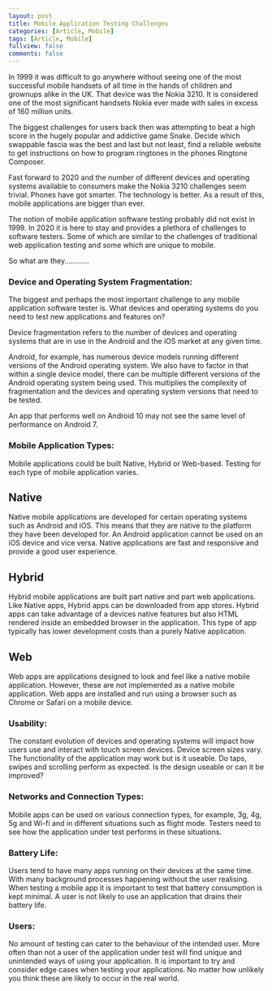 ```yaml
---
layout: post
title: Mobile Application Testing Challenges
categories: [Article, Mobile]
tags: [Article, Mobile]
fullview: false
comments: false
---
```


In 1999 it was difficult to go anywhere without seeing one of the most successful mobile handsets of all time in the hands of children and grownups alike in the UK. That device was the Nokia 3210. It is considered one of the most significant handsets Nokia ever made with sales in excess of 160 million units.

The biggest challenges for users back then was attempting to beat a high score in the hugely popular and addictive game Snake. Decide which swappable fascia was the best and last but not least, find a reliable website to get instructions on how to program ringtones in the phones Ringtone Composer.

Fast forward to 2020 and the number of different devices and operating systems available to consumers make the Nokia 3210 challenges seem trivial. Phones have got smarter. The technology is better. As a result of this, mobile applications are bigger than ever.

The notion of mobile application software testing probably did not exist in 1999. In 2020 it is here to stay and provides a plethora of challenges to software testers. Some of which are similar to the challenges of traditional web application testing and some which are unique to mobile.

So what are they............

<H3>Device and Operating System Fragmentation:</H3>

﻿The biggest and perhaps the most important challenge to any mobile application software tester is. What devices and operating systems do you need to test new applications and features on?

Device fragmentation refers to the number of devices and operating systems that are in use in the Android and the iOS market at any given time.

Android, for example, has numerous device models running different versions of the Android operating system. We also have to factor in that within a single device model, there can be multiple different versions of the Android operating system being used. This multiplies the complexity of fragmentation and the devices and operating system versions that need to be tested.

An app that performs well on Android 10 may not see the same level of performance on Android 7.

<h3>Mobile Application Types:</h3>

Mobile applications could be built Native, Hybrid or Web-based. Testing for each type of mobile application varies.

<h2>Native</h2>

Native mobile applications are developed for certain operating systems such as Android and iOS. This means that they are native to the platform they have been developed for. An Android application cannot be used on an iOS device and vice versa. Native applications are fast and responsive and provide a good user experience.

<h2>Hybrid</h2>

Hybrid mobile applications are built part native and part web applications. Like Native apps, Hybrid apps can be downloaded from app stores. Hybrid apps can take advantage of a devices native features but also HTML rendered inside an embedded browser in the application. This type of app typically has lower development costs than a purely Native application. 

<h2>Web</h2>

Web apps are applications designed to look and feel like a native mobile application. However, these are not implemented as a native mobile application. Web apps are installed and run using a browser such as Chrome or Safari on a mobile device. 

<h3>Usability:</h3>

The constant evolution of devices and operating systems will impact how users use and interact with touch screen devices. Device screen sizes vary. The functionality of the application may work but is it useable. Do taps, swipes and scrolling perform as expected. Is the design useable or can it be improved?

<h3>Networks and Connection Types:</h3>

Mobile apps can be used on various connection types, for example, 3g, 4g, 5g and Wi-fi and in different situations such as flight mode. Testers need to see how the application under test performs in these situations. 

<h3>Battery Life:</h3>

Users tend to have many apps running on their devices at the same time. With many background processes happening without the user realising. When testing a mobile app it is important to test that battery consumption is kept minimal. A user is not likely to use an application that drains their battery life.

<h3>Users:</h3>

No amount of testing can cater to the behaviour of the intended user. More often than not a user of the application under test will find unique and unintended ways of using your application. It is important to try and consider edge cases when testing your applications. No matter how unlikely you think these are likely to occur in the real world.


